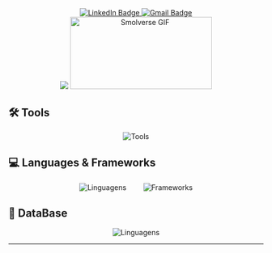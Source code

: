 <div id="header" align="center">
  <div id="badges">
    <a href="https://br.linkedin.com/in/isaac-cleiton-41938225b">
      <img src="https://img.shields.io/badge/LinkedIn-0077B5?style=for-the-badge&logo=linkedin&logoColor=white" alt="LinkedIn Badge" />
    </a>
    <a href="mailto:isaaccleitondasilva@gmail.com">
      <img src="https://img.shields.io/badge/Gmail-333333?style=for-the-badge&logo=gmail&logoColor=red" alt="Gmail Badge" />
    </a>
  </div>
</div>

<div align="center">
  <img src="https://github-readme-stats.vercel.app/api/top-langs/?username=blueIsaac1&layout=compact"/>
  <img src="https://media.giphy.com/media/JqmupuTVZYaQX5s094/giphy.gif" width="280" height="143" alt="Smolverse GIF" />
</div>

## 🛠️ Tools
<div align="center">
  <img src="https://skillicons.dev/icons?i=vscode,linux,kali,raspberrypi,github,git,aws,azure," alt="Tools" />
</div>

## 💻 Languages & Frameworks
<div align="center">
  <img src="https://skillicons.dev/icons?i=html,css,js,py,java,php" alt="Linguagens" />
  <a>ㅤㅤ</a>
  <img src="https://skillicons.dev/icons?i=django,fastapi,flask,react,laravel,bots," alt="Frameworks" />
</div>

## 🚀 DataBase
<div align="center">
  <img src="https://skillicons.dev/icons?i=mysql,postgres,sqlite,docker,mongodb,redis" alt="Linguagens" />
</div>

---
